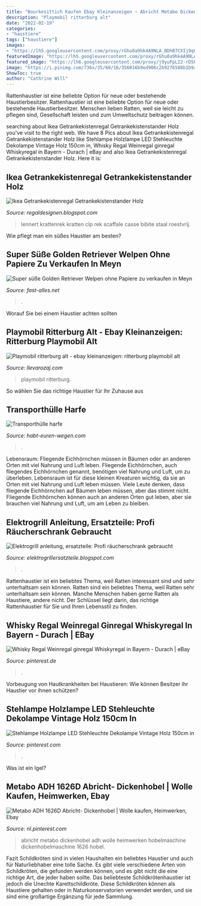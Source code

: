 ```yaml
---
title: "Bourkesittich Kaufen Ebay Kleinanzeigen ~ Abricht Metabo Dickenhobel Adh Wolle Heimwerken Hobelmaschine Dickenhobelmaschine 1626 Hobel"
description: "Playmobil ritterburg alt"
date: "2022-02-19"
categories:
- "haustiere"
tags: ["haustiere"]
images:
- "https://lh5.googleusercontent.com/proxy/rGhu0a9hk4A9NLA_BDhB7CXIj9q8q4c8h4krSVbi7WLPmt_ka9XaMjqqwSObAQL680H2WnwyZ8KbQg3oqoOUbcTs-I5EpjunqGVLYxuM0p85RaXZ5Hu4hEoFmEXtM9m-ipPfeqZZcF22izbdgzVdhjX4XPAuTAAOjNs=w1200-h630-p-k-no-nu"
featuredImage: "https://lh5.googleusercontent.com/proxy/rGhu0a9hk4A9NLA_BDhB7CXIj9q8q4c8h4krSVbi7WLPmt_ka9XaMjqqwSObAQL680H2WnwyZ8KbQg3oqoOUbcTs-I5EpjunqGVLYxuM0p85RaXZ5Hu4hEoFmEXtM9m-ipPfeqZZcF22izbdgzVdhjX4XPAuTAAOjNs=w1200-h630-p-k-no-nu"
featured_image: "https://lh6.googleusercontent.com/proxy/j9yuPpLI2-rD5FhcshqmfL-RQUfBqFWr2wG5uMQl7PjEy8FXRnLRewxoZcq9Tsv6Qcc34XuczHCIMSELD7li_7uIDm38xsxuQAQE2c8oRUM5UxzIA3NTp2CPNbaqccwpSgw2lSS2_Jk5WFdFADERxyZPbVWJTHg10zMRccYiqO7uQlTwfh7iF4T9G9BZx0wdrt35T9Z27rKUBWO3SbKy7qcZ5hejGy_Mfw=w1200-h630-p-k-no-nu"
image: "https://i.pinimg.com/736x/35/60/16/356016b9ed906c2b9276588b1b9a7913.jpg"
ShowToc: true
author: "Cathrine Will"
---
```



Rattenhaustier ist eine beliebte Option für neue oder bestehende Haustierbesitzer.
Rattenhaustier ist eine beliebte Option für neue oder bestehende Haustierbesitzer. Menschen lieben Ratten, weil sie leicht zu pflegen sind, Gesellschaft leisten und zum Umweltschutz beitragen können.

	

		
searching about Ikea Getrankekistenregal Getrankekistenstander Holz you've visit to the right web. We have 8 Pics about Ikea Getrankekistenregal Getrankekistenstander Holz like Stehlampe Holzlampe LED Stehleuchte Dekolampe Vintage Holz 150cm in, Whisky Regal Weinregal ginregal Whiskyregal in Bayern - Durach | eBay and also Ikea Getrankekistenregal Getrankekistenstander Holz. Here it is:
		
    
## Ikea Getrankekistenregal Getrankekistenstander Holz

<img loading=lazy src="https://lh6.googleusercontent.com/proxy/j9yuPpLI2-rD5FhcshqmfL-RQUfBqFWr2wG5uMQl7PjEy8FXRnLRewxoZcq9Tsv6Qcc34XuczHCIMSELD7li_7uIDm38xsxuQAQE2c8oRUM5UxzIA3NTp2CPNbaqccwpSgw2lSS2_Jk5WFdFADERxyZPbVWJTHg10zMRccYiqO7uQlTwfh7iF4T9G9BZx0wdrt35T9Z27rKUBWO3SbKy7qcZ5hejGy_Mfw=w1200-h630-p-k-no-nu" onerror="this.onerror=null;this.src='https://tse3.mm.bing.net/th?id=OIP.-MnewB9Mn3Lz-ffQjuXZMgAAAA&amp;pid=15.1';" alt="Ikea Getrankekistenregal Getrankekistenstander Holz">

_Source: regaldesignen.blogspot.com_

>lennert krattenrek kratten clp rek scaffale casse bibite staal roestvrij. 

	

Wie pflegt man ein süßes Haustier am besten?

    
## Super Süße Golden Retriever Welpen Ohne Papiere Zu Verkaufen In Meyn

<img loading=lazy src="https://www.fast-alles.net/pictures/528077.jpg" onerror="this.onerror=null;this.src='https://tse4.mm.bing.net/th?id=OIP.2gm9cwEKi9EAuHfIjkx64gHaFj&amp;pid=15.1';" alt="Super süße Golden Retriever Welpen ohne Papiere zu verkaufen in Meyn">

_Source: fast-alles.net_

>. 

	

Worauf Sie bei einem Haustier achten sollten

    
## Playmobil Ritterburg Alt - Ebay Kleinanzeigen: Ritterburg Playmobil Alt

<img loading=lazy src="https://llevarozaj.com/cbpnxj/2W8xnXI04eE7yTTOnS5yWAAAAA.jpg" onerror="this.onerror=null;this.src='https://tse4.mm.bing.net/th?id=OIP.ILfAfeRTCOkFyJtMkqZFtgAAAA&amp;pid=15.1';" alt="Playmobil ritterburg alt - ebay kleinanzeigen: ritterburg playmobil alt">

_Source: llevarozaj.com_

>playmobil ritterburg. 

	

So wählen Sie das richtige Haustier für Ihr Zuhause aus

    
## Transporthülle Harfe

<img loading=lazy src="https://habt-euren-wegen.com/nqbzrq/sp5DQn3U7QQ5ko8LcTJdYQAAAA.jpg" onerror="this.onerror=null;this.src='https://tse3.mm.bing.net/th?id=OIP.BqyADDg08dkmoQ4TpvUNQwAAAA&amp;pid=15.1';" alt="Transporthülle harfe">

_Source: habt-euren-wegen.com_

>. 

	

Lebensraum: Fliegende Eichhörnchen müssen in Bäumen oder an anderen Orten mit viel Nahrung und Luft leben.
Fliegende Eichhörnchen, auch fliegendes Eichhörnchen genannt, benötigen viel Nahrung und Luft, um zu überleben. Lebensraum ist für diese kleinen Kreaturen wichtig, da sie an Orten mit viel Nahrung und Luft leben müssen. Viele Leute denken, dass fliegende Eichhörnchen auf Bäumen leben müssen, aber das stimmt nicht. Fliegende Eichhörnchen können auch an anderen Orten gut leben, aber sie brauchen viel Nahrung und Luft, um am Leben zu bleiben.

    
## Elektrogrill Anleitung, Ersatzteile: Profi Räucherschrank Gebraucht

<img loading=lazy src="https://lh5.googleusercontent.com/proxy/rGhu0a9hk4A9NLA_BDhB7CXIj9q8q4c8h4krSVbi7WLPmt_ka9XaMjqqwSObAQL680H2WnwyZ8KbQg3oqoOUbcTs-I5EpjunqGVLYxuM0p85RaXZ5Hu4hEoFmEXtM9m-ipPfeqZZcF22izbdgzVdhjX4XPAuTAAOjNs=w1200-h630-p-k-no-nu" onerror="this.onerror=null;this.src='https://tse2.mm.bing.net/th?id=OIP.wjJ6z3TFSGl63C-4WHppDwAAAA&amp;pid=15.1';" alt="Elektrogrill anleitung, ersatzteile: Profi räucherschrank gebraucht">

_Source: elektrogrillersatzteile.blogspot.com_

>. 

	

Rattenhaustier ist ein beliebtes Thema, weil Ratten interessant sind und sehr unterhaltsam sein können.
Ratten sind ein beliebtes Thema, weil Ratten sehr unterhaltsam sein können. Manche Menschen haben gerne Ratten als Haustiere, andere nicht. Der Schlüssel liegt darin, das richtige Rattenhaustier für Sie und Ihren Lebensstil zu finden.

    
## Whisky Regal Weinregal Ginregal Whiskyregal In Bayern - Durach | EBay

<img loading=lazy src="https://i.pinimg.com/736x/35/60/16/356016b9ed906c2b9276588b1b9a7913.jpg" onerror="this.onerror=null;this.src='https://tse3.mm.bing.net/th?id=OIP.rIykVkMJO7UEWakynbeFQgHaNK&amp;pid=15.1';" alt="Whisky Regal Weinregal ginregal Whiskyregal in Bayern - Durach | eBay">

_Source: pinterest.de_

>. 

	

Vorbeugung von Hautkrankheiten bei Haustieren: Wie können Besitzer ihr Haustier vor ihnen schützen?

    
## Stehlampe Holzlampe LED Stehleuchte Dekolampe Vintage Holz 150cm In

<img loading=lazy src="https://i.pinimg.com/736x/50/65/2e/50652ed3f6a55ba3a94e0a289ece14c8.jpg" onerror="this.onerror=null;this.src='https://tse4.mm.bing.net/th?id=OIP.U8lxFV6CLWNGscAP8sMzegHaN6&amp;pid=15.1';" alt="Stehlampe Holzlampe LED Stehleuchte Dekolampe Vintage Holz 150cm in">

_Source: pinterest.com_

>. 

	

Was ist ein Igel?

    
## Metabo ADH 1626D Abricht- Dickenhobel | Wolle Kaufen, Heimwerken, Ebay

<img loading=lazy src="https://i.pinimg.com/736x/ee/c0/75/eec07565b4a344fcac5d27ec105c3c73.jpg" onerror="this.onerror=null;this.src='https://tse2.mm.bing.net/th?id=OIP.gkNS-uO8fKjfJ25EPNfg3QHaEK&amp;pid=15.1';" alt="Metabo ADH 1626D Abricht- Dickenhobel | Wolle kaufen, Heimwerken, Ebay">

_Source: nl.pinterest.com_

>abricht metabo dickenhobel adh wolle heimwerken hobelmaschine dickenhobelmaschine 1626 hobel. 

	

Fazit
Schildkröten sind in vielen Haushalten ein beliebtes Haustier und auch für Naturliebhaber eine tolle Sache. Es gibt viele verschiedene Arten von Schildkröten, die gefunden werden können, und es gibt nicht die eine richtige Art, die jeder haben sollte. Das beliebteste Schildkrötenhaustier ist jedoch die Unechte Karettschildkröte. Diese Schildkröten können als Haustiere gehalten oder in Naturkonservatorien verwendet werden, und sie sind eine großartige Ergänzung für jede Sammlung.

